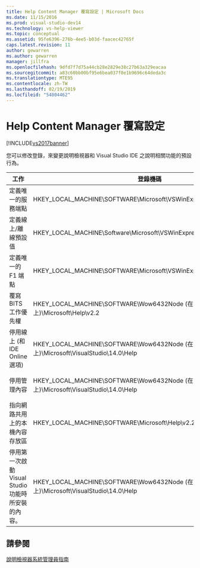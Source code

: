 ```yaml
---
title: Help Content Manager 覆寫設定 | Microsoft Docs
ms.date: 11/15/2016
ms.prod: visual-studio-dev14
ms.technology: vs-help-viewer
ms.topic: conceptual
ms.assetid: 95fe6396-276b-4ee5-b03d-faacec42765f
caps.latest.revision: 11
author: gewarren
ms.author: gewarren
manager: jillfra
ms.openlocfilehash: 9dfd7f7d75a44cb28e2829e38c27b63a329eacaa
ms.sourcegitcommit: a83c60bb00bf95e6bea037f0e1b9696c64deda3c
ms.translationtype: MTE95
ms.contentlocale: zh-TW
ms.lasthandoff: 02/19/2019
ms.locfileid: "54804462"
---
```

# <a name="help-content-manager-overrides"></a>Help Content Manager 覆寫設定
[!INCLUDE[vs2017banner](../includes/vs2017banner.md)]

您可以修改登錄，來變更說明檢視器和 Visual Studio IDE 之說明相關功能的預設行為。  
  
|工作|登錄機碼|值和定義|  
|----------|------------------|--------------------------|  
|定義唯一的服務端點|HKEY_LOCAL_MACHINE\SOFTWARE\Microsoft\VSWinExpress\14.0\Help|NewContentAndUpdateService--*HTTPValueForTheServiceEndpoint*。|  
|定義線上/離線預設值|HKEY_LOCAL_MACHINE\Software\Microsoft\VSWinExpress\14.0\help|UseOnlineHelp - 輸入 `0` 可指定本機說明，輸入 `1` 可指定線上說明。|  
|定義唯一的 F1 端點|HKEY_LOCAL_MACHINE\SOFTWARE\Microsoft\VSWinExpress\14.0\Help|OnlineBaseUrl--*HTTPValueForTheServiceEndpoint*|  
|覆寫 BITS 工作優先權|HKEY_LOCAL_MACHINE\SOFTWARE\Wow6432Node (在 64 位元電腦上)\Microsoft\Help\v2.2|BITSPriority - 使用下列其中一個值：**前景**、**高**、**正常**或**低**。|  
|停用線上 (和 IDE Online 選項)|HKEY_LOCAL_MACHINE\SOFTWARE\Wow6432Node (在 64 位元電腦上)\Microsoft\VisualStudio\14.0\Help|OnlineHelpPreferenceDisabled - 設為 1 可停用線上說明內容的存取。|  
|停用管理內容|HKEY_LOCAL_MACHINE\SOFTWARE\Wow6432Node (在 64 位元電腦上)\Microsoft\VisualStudio\14.0\Help|ContentManagementDisabled - 設為 1 可停用 Help Viewer 中的 [管理內容] 索引標籤。|  
|指向網路共用上的本機內容存放區|HKEY_LOCAL_MACHINE\SOFTWARE\Microsoft\Help\v2.2\Catalogs\VisualStudio11|LocationPath=”內容存放區網路共用”|  
|停用第一次啟動 Visual Studio 功能時所安裝的內容。|HKEY_LOCAL_MACHINE\SOFTWARE\Wow6432Node (在 64 位元電腦上)\Microsoft\VisualStudio\14.0\Help|DisableFirstRunHelpSelection - 設為 1 可停用第一次啟動 Visual Studio 時所設定的說明功能。|  
  
## <a name="see-also"></a>請參閱  
 [說明檢視器系統管理員指南](../ide/help-viewer-administrator-guide.md)
